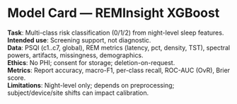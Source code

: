 # Model Card — REMInsight XGBoost

**Task**: Multi-class risk classification (0/1/2) from night-level sleep features.  
**Intended use**: Screening support, not diagnostic.  
**Data**: PSQI (c1..c7, global), REM metrics (latency, pct, density, TST), spectral powers, artifacts, missingness, demographics.  
**Ethics**: No PHI; consent for storage; deletion-on-request.  
**Metrics**: Report accuracy, macro-F1, per-class recall, ROC-AUC (OvR), Brier score.  
**Limitations**: Night-level only; depends on preprocessing; subject/device/site shifts can impact calibration.
